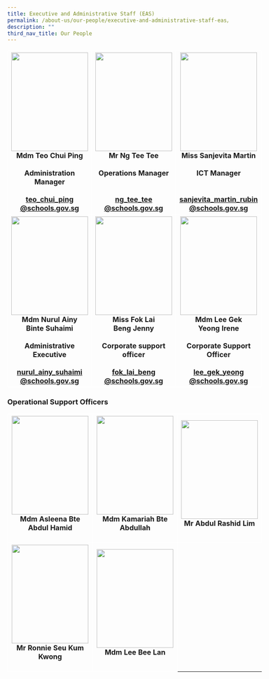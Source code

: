 ```yaml
---
title: Executive and Administrative Staff (EAS)
permalink: /about-us/our-people/executive-and-administrative-staff-eas/
description: ""
third_nav_title: Our People
---
```

<table style="border-collapse:collapse;border-spacing:0;table-layout: fixed; width: 581px" class="tg">
	<thead>
		<tr>
<th style="border-color:#ffffff;border-style:solid;border-width:1px;text-align:center;">
				<img src="" width="175" height="225">
				<br>Mdm Teo Chui Ping<br><br>Administration Manager<br>
				<br>
				<a href="mailto:teo_chui_ping@schools.gov.sg">teo_chui_ping<br>@schools.gov.sg</a><br>
</th>
			
<th style="border-color:#ffffff;border-style:solid;border-width:1px;text-align:center;">
				<img src="" width="175" height="225">
				<br>Mr Ng Tee Tee<br><br>Operations Manager<br><br><br>
				<a href="mailto:ng_tee_tee@schools.gov.sg">ng_tee_tee<br>@schools.gov.sg</a><br>
</th>
			
<th style="border-color:#ffffff;border-style:solid;border-width:1px;text-align:center;">
				<img src="" width="175" height="225">
				<br>Miss Sanjevita Martin<br><br>ICT Manager<br><br>
				<br>
				<a href="mailto:sanjevita_martin_rubin@schools.gov.sg">sanjevita_martin_rubin<br>@schools.gov.sg</a><br>
</th></tr>
	</thead>

<th style="border-color:#ffffff;border-style:solid;border-width:1px;text-align:center;">
				<img src="" width="175" height="225">
				<br>Mdm Nurul Ainy<br>Binte Suhaimi<br><br>Administrative Executive<br>
				<br>
				<a href="mailto:nurul_ainy_suhaimi@schools.gov.sg">nurul_ainy_suhaimi<br>@schools.gov.sg</a><br>
</th>

<th style="border-color:#ffffff;border-style:solid;border-width:1px;text-align:center;">
				<img src="" width="175" height="225">
				<br>Miss Fok Lai<br>Beng Jenny<br><br>Corporate support officer<br><br>
				<a href="mailto:fok_lai_beng@schools.gov.sg">fok_lai_beng<br>@schools.gov.sg</a><br>
</th>
			
<th style="border-color:#ffffff;border-style:solid;border-width:1px;text-align:center;">
				<img src="" width="175" height="225">
				<br>Mdm Lee Gek<br>Yeong Irene<br><br>Corporate Support Officer<br><br>
				<a href="mailto:lee_gek_yeong@schools.gov.sg">lee_gek_yeong<br>@schools.gov.sg</a><br>
</th>			
			</tbody>
			</table>
			
### Operational Support Officers

<table style="border-collapse:collapse;border-spacing:0;table-layout: fixed; width: 581px" class="tg">
	<thead>
		<tr>
<th style="border-color:#ffffff;border-style:solid;border-width:1px;text-align:center;">
				<img src="" width="175" height="225">
				<br>Mdm Asleena Bte Abdul Hamid<br><br>
</th>
			
<th style="border-color:#ffffff;border-style:solid;border-width:1px;text-align:center;">
				<img src="" width="175" height="225">
				<br>Mdm Kamariah Bte Abdullah<br><br>
</th>
			
<th style="border-color:#ffffff;border-style:solid;border-width:1px;text-align:center;">
				<img src="" width="175" height="225">
				<br>Mr Abdul Rashid Lim<br><br>
</th></tr>
	</thead>

<th style="border-color:#ffffff;border-style:solid;border-width:1px;text-align:center;">
				<img src="" width="175" height="225">
				<br>Mr Ronnie Seu Kum Kwong<br><br>
</th>

<th style="border-color:#ffffff;border-style:solid;border-width:1px;text-align:center;">
				<img src="" width="175" height="225">
				<br>Mdm Lee Bee Lan<br><br>
</th>
